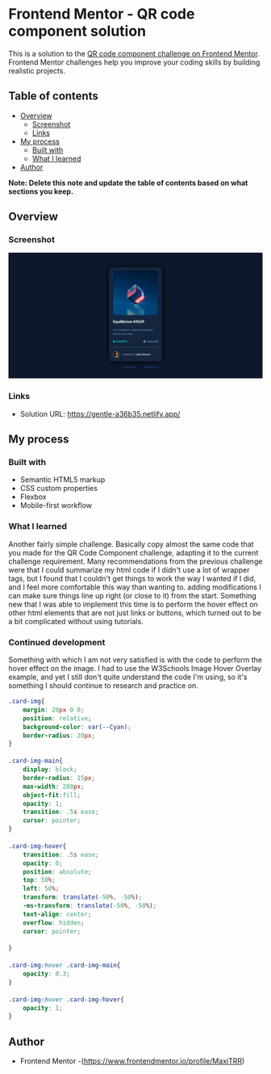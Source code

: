 # Frontend Mentor - QR code component solution

This is a solution to the [QR code component challenge on Frontend Mentor](https://www.frontendmentor.io/challenges/qr-code-component-iux_sIO_H). Frontend Mentor challenges help you improve your coding skills by building realistic projects. 

## Table of contents

- [Overview](#overview)
  - [Screenshot](#screenshot)
  - [Links](#links)
- [My process](#my-process)
  - [Built with](#built-with)
  - [What I learned](#what-i-learned)
- [Author](#author)

**Note: Delete this note and update the table of contents based on what sections you keep.**

## Overview

### Screenshot

![](images/Screenshot.png)

### Links

- Solution URL: https://gentle-a36b35.netlify.app/

## My process

### Built with

- Semantic HTML5 markup
- CSS custom properties
- Flexbox
- Mobile-first workflow

### What I learned
Another fairly simple challenge. Basically copy almost the same code that you made for the QR Code Component challenge, adapting it to the current challenge requirement. Many recommendations from the previous challenge were that I could summarize my html code if I didn't use a lot of wrapper tags, but I found that I couldn't get things to work the way I wanted if I did, and I feel more comfortable this way than wanting to. adding modifications I can make sure things line up right (or close to it) from the start. Something new that I was able to implement this time is to perform the hover effect on other html elements that are not just links or buttons, which turned out to be a bit complicated without using tutorials.


### Continued development
Something with which I am not very satisfied is with the code to perform the hover effect on the image. I had to use the W3Schools Image Hover Overlay example, and yet I still don't quite understand the code I'm using, so it's something I should continue to research and practice on.

```css
.card-img{
    margin: 20px 0 0;
    position: relative;
    background-color: var(--Cyan);
    border-radius: 20px;
}

.card-img-main{
    display: block;
    border-radius: 15px;
    max-width: 280px;
    object-fit:fill;
    opacity: 1;
    transition: .5s ease;
    cursor: pointer;   
}

.card-img-hover{
    transition: .5s ease;
    opacity: 0;
    position: absolute;
    top: 50%;
    left: 50%;
    transform: translate(-50%, -50%);
    -ms-transform: translate(-50%, -50%);
    text-align: center;
    overflow: hidden;
    cursor: pointer;
   
}

.card-img:hover .card-img-main{
    opacity: 0.3;
}

.card-img:hover .card-img-hover{
    opacity: 1;
}
```

## Author

- Frontend Mentor -(https://www.frontendmentor.io/profile/MaxiTRR)
